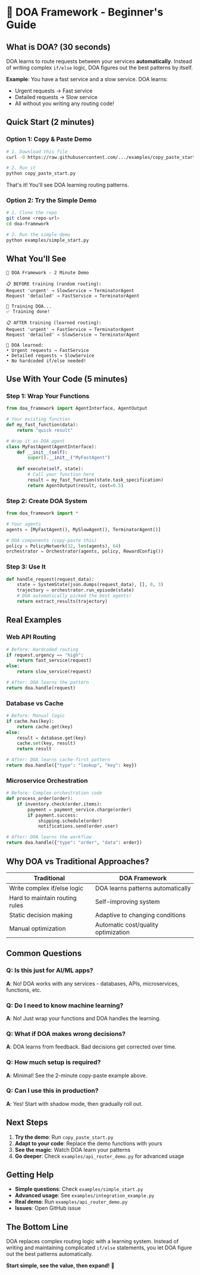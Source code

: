 # 🚀 DOA Framework - Beginner's Guide

## What is DOA? (30 seconds)

DOA learns to route requests between your services **automatically**. Instead of writing complex `if/else` logic, DOA figures out the best patterns by itself.

**Example**: You have a fast service and a slow service. DOA learns:
- Urgent requests → Fast service
- Detailed requests → Slow service
- All without you writing any routing code!

## Quick Start (2 minutes)

### Option 1: Copy & Paste Demo
```bash
# 1. Download this file
curl -O https://raw.githubusercontent.com/.../examples/copy_paste_start.py

# 2. Run it
python copy_paste_start.py
```

That's it! You'll see DOA learning routing patterns.

### Option 2: Try the Simple Demo
```bash
# 1. Clone the repo
git clone <repo-url>
cd doa-framework

# 2. Run the simple demo
python examples/simple_start.py
```

## What You'll See

```
🚀 DOA Framework - 2 Minute Demo

📋 BEFORE training (random routing):
Request 'urgent' → SlowService → TerminatorAgent
Request 'detailed' → FastService → TerminatorAgent

🧠 Training DOA...
✅ Training done!

📋 AFTER training (learned routing):
Request 'urgent' → FastService → TerminatorAgent  
Request 'detailed' → SlowService → TerminatorAgent

🎉 DOA learned:
• Urgent requests → FastService
• Detailed requests → SlowService
• No hardcoded if/else needed!
```

## Use With Your Code (5 minutes)

### Step 1: Wrap Your Functions
```python
from doa_framework import AgentInterface, AgentOutput

# Your existing function
def my_fast_function(data):
    return "quick result"

# Wrap it as DOA agent
class MyFastAgent(AgentInterface):
    def __init__(self):
        super().__init__("MyFastAgent")
    
    def execute(self, state):
        # Call your function here
        result = my_fast_function(state.task_specification)
        return AgentOutput(result, cost=0.5)
```

### Step 2: Create DOA System
```python
from doa_framework import *

# Your agents
agents = [MyFastAgent(), MySlowAgent(), TerminatorAgent()]

# DOA components (copy-paste this)
policy = PolicyNetwork(32, len(agents), 64)
orchestrator = Orchestrator(agents, policy, RewardConfig())
```

### Step 3: Use It
```python
def handle_request(request_data):
    state = SystemState(json.dumps(request_data), [], 0, 3)
    trajectory = orchestrator.run_episode(state)
    # DOA automatically picked the best agents!
    return extract_results(trajectory)
```

## Real Examples

### Web API Routing
```python
# Before: Hardcoded routing
if request.urgency == "high":
    return fast_service(request)
else:
    return slow_service(request)

# After: DOA learns the pattern
return doa.handle(request)
```

### Database vs Cache
```python
# Before: Manual logic
if cache.has(key):
    return cache.get(key)
else:
    result = database.get(key)
    cache.set(key, result)
    return result

# After: DOA learns cache-first pattern
return doa.handle({"type": "lookup", "key": key})
```

### Microservice Orchestration
```python
# Before: Complex orchestration code
def process_order(order):
    if inventory.check(order.items):
        payment = payment_service.charge(order)
        if payment.success:
            shipping.schedule(order)
            notifications.send(order.user)

# After: DOA learns the workflow
return doa.handle({"type": "order", "data": order})
```

## Why DOA vs Traditional Approaches?

| Traditional | DOA Framework |
|-------------|---------------|
| Write complex if/else logic | DOA learns patterns automatically |
| Hard to maintain routing rules | Self-improving system |
| Static decision making | Adaptive to changing conditions |
| Manual optimization | Automatic cost/quality optimization |

## Common Questions

### Q: Is this just for AI/ML apps?
**A**: No! DOA works with any services - databases, APIs, microservices, functions, etc.

### Q: Do I need to know machine learning?
**A**: No! Just wrap your functions and DOA handles the learning.

### Q: What if DOA makes wrong decisions?
**A**: DOA learns from feedback. Bad decisions get corrected over time.

### Q: How much setup is required?
**A**: Minimal! See the 2-minute copy-paste example above.

### Q: Can I use this in production?
**A**: Yes! Start with shadow mode, then gradually roll out.

## Next Steps

1. **Try the demo**: Run `copy_paste_start.py`
2. **Adapt to your code**: Replace the demo functions with yours
3. **See the magic**: Watch DOA learn your patterns
4. **Go deeper**: Check `examples/api_router_demo.py` for advanced usage

## Getting Help

- **Simple questions**: Check `examples/simple_start.py`
- **Advanced usage**: See `examples/integration_example.py`
- **Real demo**: Run `examples/api_router_demo.py`
- **Issues**: Open GitHub issue

## The Bottom Line

DOA replaces complex routing logic with a learning system. Instead of writing and maintaining complicated `if/else` statements, you let DOA figure out the best patterns automatically.

**Start simple, see the value, then expand!** 🚀
